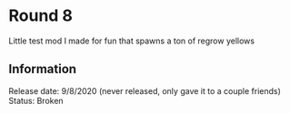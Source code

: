 # Round 8
Little test mod I made for fun that spawns a ton of regrow yellows

## Information
Release date: 9/8/2020 (never released, only gave it to a couple friends)
Status: Broken
